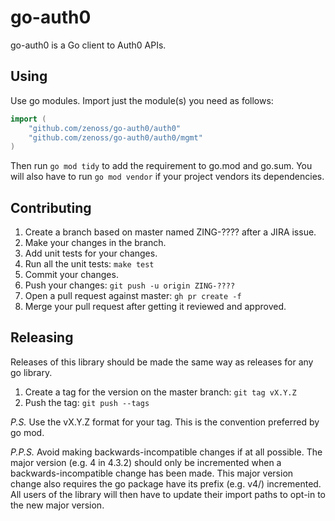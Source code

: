 # go-auth0

go-auth0 is a Go client to Auth0 APIs.

## Using

Use go modules. Import just the module(s) you need as follows:

```go
import (
	"github.com/zenoss/go-auth0/auth0"
	"github.com/zenoss/go-auth0/auth0/mgmt"
)
```

Then run `go mod tidy` to add the requirement to go.mod and go.sum. You will
also have to run `go mod vendor` if your project vendors its dependencies.

## Contributing

1. Create a branch based on master named ZING-???? after a JIRA issue.
2. Make your changes in the branch.
3. Add unit tests for your changes.
4. Run all the unit tests: `make test`
5. Commit your changes.
6. Push your changes: `git push -u origin ZING-????`
7. Open a pull request against master: `gh pr create -f`
8. Merge your pull request after getting it reviewed and approved.

## Releasing

Releases of this library should be made the same way as releases for any go
library.

1. Create a tag for the version on the master branch: `git tag vX.Y.Z`
2. Push the tag: `git push --tags`

_P.S._ Use the vX.Y.Z format for your tag. This is the convention preferred by
go mod.

_P.P.S._ Avoid making backwards-incompatible changes if at all possible. The
major version (e.g. 4 in 4.3.2) should only be incremented when a
backwards-incompatible change has been made. This major version change also
requires the go package have its prefix (e.g. v4/) incremented. All users of the
library will then have to update their import paths to opt-in to the new major
version.
